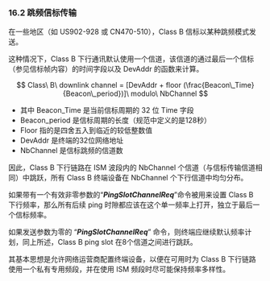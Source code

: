 

### 16.2 跳频信标传输

在一些地区（如 US902-928 或 CN470-510），Class B 信标以某种跳频模式发送。

这种情况下，Class B 下行通讯默认使用一个信道，该信道的通过最后一个信标（参见信标帧内容）的时间字段以及 DevAddr 的函数来计算。

$$ Class\ B\ downlink channel = [DevAddr + floor (\frac{Beacon\_Time}{Beacon\_period})]\ modulo\ NbChannel $$

- 其中 Beacon_Time 是当前信标周期的 32 位 Time 字段
- Beacon_period 是信标周期的长度（规范中定义的是128秒）
- Floor 指的是四舍五入到临近的较低整数值
- DevAddr 是终端的32位网络地址
- NbChannel 是信标跳频的信道数

因此，Class B 下行链路在 ISM 波段内的 NbChannel 个信道（与信标传输信道相同）中跳跃，所有 Class B 终端设备在 NbChannel 个下行信道中均匀分布。

如果带有一个有效非零参数的“***PingSlotChannelReq***”命令被用来设置 Class B 下行频率，那么所有后续 ping 时隙都应该在这个单一频率上打开，独立于最后一个信标频率。

如果发送参数为零的 “***PingSlotChannelReq***” 命令，则终端应继续默认频率计划，同上所述，Class B ping slot 在8个信道之间进行跳跃。

其基本思想是允许网络运营商配置终端设备，以便在可用时为 Class B 下行链路使用一个私有专用频段，并在使用 ISM 频段时尽可能保持频率多样性。

